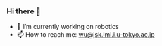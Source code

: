 ### Hi there 👋

- 🔭 I’m currently working on robotics
- 📫 How to reach me: wu@jsk.imi.i.u-tokyo.ac.jp

